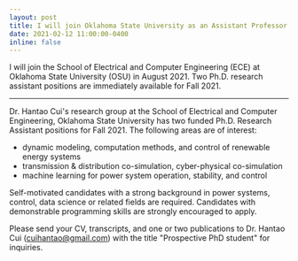 ```yaml
---
layout: post
title: I will join Oklahoma State University as an Assistant Professor and have two Ph.D. Research Assistant openings.
date: 2021-02-12 11:00:00-0400
inline: false
---
```


I will join the School of Electrical and Computer Engineering (ECE) at Oklahoma State University (OSU) in August 2021.
Two Ph.D. research assistant positions are immediately available for Fall 2021.

***

Dr. Hantao Cui's research group at the School of Electrical and Computer Engineering, Oklahoma State University has two funded Ph.D. Research Assistant positions for Fall 2021. The following areas are of interest:

- dynamic modeling, computation methods, and control of renewable energy systems
- transmission & distribution co-simulation, cyber-physical co-simulation
- machine learning for power system operation, stability, and control

Self-motivated candidates with a strong background in power systems, control, data science or related fields are required. Candidates with demonstrable programming skills are strongly encouraged to apply.

Please send your CV, transcripts, and one or two publications to Dr. Hantao Cui (cuihantao@gmail.com) with the title "Prospective PhD student" for inquiries.
